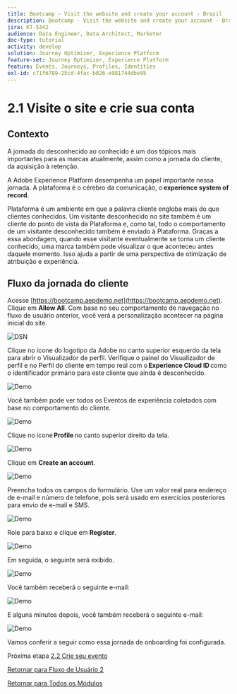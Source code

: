 ```yaml
---
title: Bootcamp - Visit the website and create your account - Brazil
description: Bootcamp - Visit the website and create your account - Brazil
jira: KT-5342
audience: Data Engineer, Data Architect, Marketer
doc-type: tutorial
activity: develop
solution: Journey Optimizer, Experience Platform
feature-set: Journey Optimizer, Experience Platform
feature: Events, Journeys, Profiles, Identities
exl-id: c71f6789-25cd-4fac-b026-e981744dbe95
---
```

# 2.1 Visite o site e crie sua conta

## Contexto

A jornada do desconhecido ao conhecido é um dos tópicos mais importantes para as marcas atualmente, assim como a jornada do cliente, da aquisição à retenção. 

A Adobe Experience Platform desempenha um papel importante nessa jornada. A plataforma é o cérebro da comunicação, o **experience system of record**. 

Plataforma é um ambiente em que a palavra cliente engloba mais do que clientes conhecidos. Um visitante desconhecido no site também é um cliente do ponto de vista da Plataforma e, como tal, todo o comportamento de um visitante desconhecido também é enviado à Plataforma. Graças a essa abordagem, quando esse visitante eventualmente se torna um cliente conhecido, uma marca também pode visualizar o que aconteceu antes daquele momento. Isso ajuda a partir de uma perspectiva de otimização de atribuição e experiência. 

## Fluxo da jornada do cliente

Acesse [https://bootcamp.aepdemo.net](https://bootcamp.aepdemo.net). Clique em **Allow All**. Com base no seu comportamento de navegação no fluxo de usuário anterior, você verá a personalização acontecer na página inicial do site. 

![DSN](./images/web8.png)

Clique no ícone do logotipo da Adobe no canto superior esquerdo da tela para abrir o Visualizador de perfil. Verifique o painel do Visualizador de perfil e no Perfil do cliente em tempo real com o **Experience Cloud ID** como o identificador primário para este cliente que ainda é desconhecido. 
  
![Demo](./images/pv1.png)

Você também pode ver todos os Eventos de experiência coletados com base no comportamento do cliente.

![Demo](./images/pv3.png)

Clique no ícone **Profile** no canto superior direito da tela.

![Demo](./images/pv4.png)

Clique em **Create an account**.
  
![Demo](./images/pv5.png)
  
Preencha todos os campos do formulário. Use um valor real para endereço de e-mail e número de telefone, pois será usado em exercícios posteriores para envio de e-mail e SMS.
  
![Demo](./images/pv7.png)
  
Role para baixo e clique em **Register**.
  
![Demo](./images/pv8.png)

Em seguida, o seguinte será exibido. 

![Demo](./images/pv9.png)

Você também receberá o seguinte e-mail:

![Demo](./images/pv10.png)

E alguns minutos depois, você também receberá o seguinte e-mail: 

![Demo](./images/pv11.png)

Vamos conferir a seguir como essa jornada de onboarding foi configurada.

Próxima etapa [2.2 Crie seu evento](./ex2.md)

[Retornar para Fluxo de Usuário 2](./uc2.md)

[Retornar para Todos os Módulos](../../overview.md)
